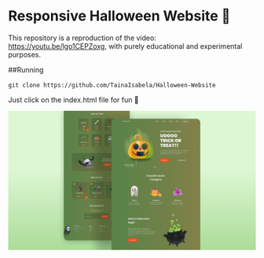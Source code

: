 # Responsive Halloween Website 🎃

This repository is a reproduction of the video: https://youtu.be/lgo1CEPZoxg, with purely educational and experimental purposes.

##Running
```
git clone https://github.com/TainaIsabela/Halloween-Website
```

Just click on the index.html file for fun  🎃



![halloween](/preview.png)
